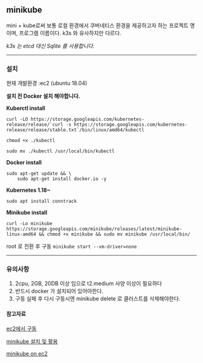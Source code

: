 
## minikube

mini + kube로써 보통 로컬 환경에서 쿠버네티스 환경을 제공하고자 하는 프로젝트 명이며, 프로그램 이름이다. k3s 와 유사하지만 다르다.

*k3s 는 etcd 대신 Sqlite 를 사용합니다.*

---
### 설치


현재 개발환경 :ec2 (ubuntu 18.04)

**설치 전 Docker 설치 해야합니다.**

**Kuberctl install**
```
curl -LO https://storage.googleapis.com/kubernetes-release/release/`curl -s https://storage.googleapis.com/kubernetes-release/release/stable.txt`/bin/linux/amd64/kubectl

chmod +x ./kubectl

sudo mv ./kubectl /usr/local/bin/kubectl
```

**Docker install**

```
sudo apt-get update && \
    sudo apt-get install docker.io -y
```



**Kubernetes 1.18~**

```sudo apt install conntrack```



**Minikube install**
```
curl -Lo minikube https://storage.googleapis.com/minikube/releases/latest/minikube-linux-amd64 && chmod +x minikube && sudo mv minikube /usr/local/bin/
```

root 로 전환 후 구동 ```minikube start --vm-driver=none ```

---

### 유의사항 

1. 2cpu, 2GB, 20DB 이상 임으로 t2.medium 사양 이상이 필요하다 
2. 반드시 docker 가 설치되어 있어야한다.
3. 구동 실패 후 다시 구동시엔 minikube delete 로 클러스트를 삭제해야한다.



#### 참고자료

[ec2에서 구동 ](https://www.oops4u.com/2366)

[minikube 설치 및 활용](https://medium.com/@cratios48/minikube-%EC%84%A4%EC%B9%98-%EB%B0%8F-%ED%99%9C%EC%9A%A9-4a63ddbc7fcb)

[minikube on ec2](https://www.radishlogic.com/kubernetes/running-minikube-in-aws-ec2-ubuntu/)
